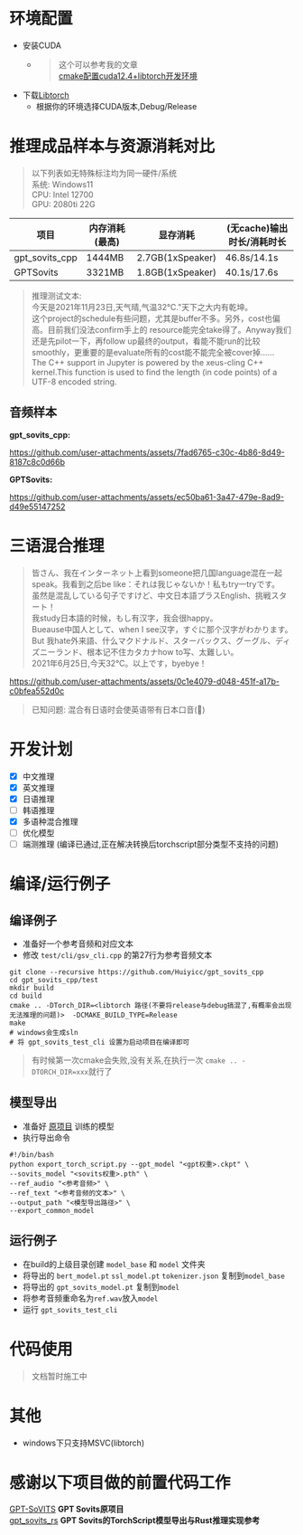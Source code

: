 # 环境配置

- 安装CUDA
    - > 这个可以参考我的文章  
      [cmake配置cuda12.4+libtorch开发环境](https://www.hyiy.top/archives/53/)
- 下载[Libtorch](https://pytorch.org/)
    - 根据你的环境选择CUDA版本,Debug/Release

# 推理成品样本与资源消耗对比

> 以下列表如无特殊标注均为同一硬件/系统  
> 系统: Windows11  
> CPU: Intel 12700  
> GPU: 2080ti 22G

| 项目             | 内存消耗(最高) | 显存消耗             | (无cache)输出时长/消耗时长 |
|----------------|----------|------------------|-------------------|
| gpt_sovits_cpp | 1444MB   | 2.7GB(1xSpeaker) | 46.8s/14.1s       |
| GPTSovits      | 3321MB   | 1.8GB(1xSpeaker) | 40.1s/17.6s       |

> 推理测试文本:  
> 今天是2021年11月23日,天气晴,气温32°C."天下之大内有乾坤。  
> 这个project的schedule有些问题，尤其是buffer不多。另外，cost也偏高。目前我们没法confirm手上的
> resource能完全take得了。Anyway我们还是先pilot一下，再follow
> up最终的output，看能不能run的比较smoothly，更重要的是evaluate所有的cost能不能完全被cover掉……  
> The C++ support in Jupyter is powered by the xeus-cling C++ kernel.This function is used to find the length (in code
> points) of a UTF-8 encoded string.

## 音频样本

**gpt_sovits_cpp:**
  
https://github.com/user-attachments/assets/7fad6765-c30c-4b86-8d49-8187c8c0d66b

**GPTSovits:**

https://github.com/user-attachments/assets/ec50ba61-3a47-479e-8ad9-d49e55147252

# 三语混合推理

> 皆さん、我在インターネット上看到someone把几国language混在一起speak。我看到之后be like：それは我じゃないか！私もtry一tryです。  
> 虽然是混乱している句子ですけど、中文日本語プラスEnglish、挑戦スタート！  
> 我study日本語的时候，もし有汉字，我会很happy。  
> Bueause中国人として、when I see汉字，すぐに那个汉字がわかります。  
> But 我hate外来語、什么マクドナルド、スターバックス、グーグル、ディズニーランド、根本记不住カタカナhow to写、太難しい。  
> 2021年6月25日,今天32°C。以上です，byebye！  

https://github.com/user-attachments/assets/0c1e4079-d048-451f-a17b-c0bfea552d0c

> 已知问题: 混合有日语时会使英语带有日本口音(🌿)

# 开发计划

- [x] 中文推理
- [x] 英文推理
- [x] 日语推理
- [ ] 韩语推理
- [x] 多语种混合推理
- [ ] 优化模型
- [ ] 端测推理 (编译已通过,正在解决转换后torchscript部分类型不支持的问题)

# 编译/运行例子

## 编译例子

- 准备好一个参考音频和对应文本
- 修改 `test/cli/gsv_cli.cpp` 的第27行为参考音频文本

```shell
git clone --recursive https://github.com/Huiyicc/gpt_sovits_cpp
cd gpt_sovits_cpp/test
mkdir build
cd build
cmake .. -DTorch_DIR=<libtorch 路径(不要将release与debug搞混了,有概率会出现无法推理的问题)>  -DCMAKE_BUILD_TYPE=Release
make
# windows会生成sln
# 将 gpt_sovits_test_cli 设置为启动项目在编译即可
```

> 有时候第一次cmake会失败,没有关系,在执行一次 `cmake .. -DTORCH_DIR=xxx`就行了

## 模型导出

- 准备好 [原项目](https://github.com/RVC-Boss/GPT-SoVITS/) 训练的模型
- 执行导出命令

```shell
#!/bin/bash
python export_torch_script.py --gpt_model "<gpt权重>.ckpt" \
--sovits_model "<sovits权重>.pth" \
--ref_audio "<参考音频>" \
--ref_text "<参考音频的文本>" \
--output_path "<模型导出路径>" \
--export_common_model 
```

## 运行例子

- 在build的上级目录创建 `model_base` 和 `model` 文件夹
- 将导出的 `bert_model.pt` `ssl_model.pt` `tokenizer.json` 复制到`model_base`
- 将导出的 `gpt_sovits_model.pt` 复制到`model`
- 将参考音频重命名为`ref.wav`放入`model`
- 运行 `gpt_sovits_test_cli`

# 代码使用

> 文档暂时施工中

# 其他

- windows下只支持MSVC(libtorch)

# 感谢以下项目做的前置代码工作

[GPT-SoVITS](https://github.com/RVC-Boss/GPT-SoVITS) **GPT Sovits原项目**  
[gpt_sovits_rs](https://github.com/second-state/gpt_sovits_rs) **GPT Sovits的TorchScript模型导出与Rust推理实现参考**  

